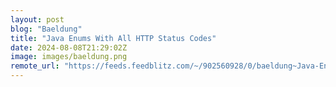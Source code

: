 ```yaml
---
layout: post
blog: "Baeldung"
title: "Java Enums With All HTTP Status Codes"
date: 2024-08-08T21:29:02Z
image: images/baeldung.png
remote_url: "https://feeds.feedblitz.com/~/902560928/0/baeldung~Java-Enums-With-All-HTTP-Status-Codes"
---
```


